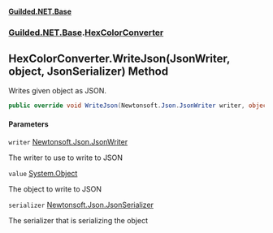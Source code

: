 
#### [Guilded.NET.Base](Guilded_NET_Base 'Guilded.NET.Base')
### [Guilded.NET.Base](Guilded_NET_Base#Guilded_NET_Base 'Guilded.NET.Base').[HexColorConverter](HexColorConverter 'Guilded.NET.Base.HexColorConverter')
## HexColorConverter.WriteJson(JsonWriter, object, JsonSerializer) Method

Writes given object as JSON.
```csharp
public override void WriteJson(Newtonsoft.Json.JsonWriter writer, object value, Newtonsoft.Json.JsonSerializer serializer);
```

#### Parameters

<a name='Guilded_NET_Base_HexColorConverter_WriteJson(Newtonsoft_Json_JsonWriter_object_Newtonsoft_Json_JsonSerializer)_writer'></a>
`writer` [Newtonsoft.Json.JsonWriter](https://docs.microsoft.com/en-us/dotnet/api/Newtonsoft.Json.JsonWriter 'Newtonsoft.Json.JsonWriter')

The writer to use to write to JSON

<a name='Guilded_NET_Base_HexColorConverter_WriteJson(Newtonsoft_Json_JsonWriter_object_Newtonsoft_Json_JsonSerializer)_value'></a>
`value` [System.Object](https://docs.microsoft.com/en-us/dotnet/api/System.Object 'System.Object')

The object to write to JSON

<a name='Guilded_NET_Base_HexColorConverter_WriteJson(Newtonsoft_Json_JsonWriter_object_Newtonsoft_Json_JsonSerializer)_serializer'></a>
`serializer` [Newtonsoft.Json.JsonSerializer](https://docs.microsoft.com/en-us/dotnet/api/Newtonsoft.Json.JsonSerializer 'Newtonsoft.Json.JsonSerializer')

The serializer that is serializing the object
